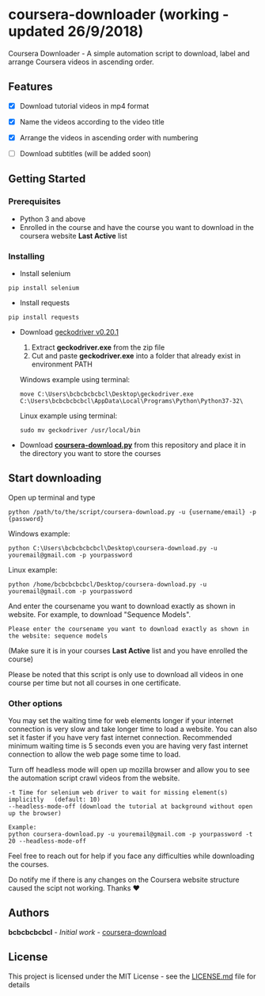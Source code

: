 # coursera-downloader (working - updated 26/9/2018)

Coursera Downloader - A simple automation script to download, label and arrange Coursera videos in ascending order.



## Features
- [x] Download tutorial videos in mp4 format
- [x] Name the videos according to the video title
- [x] Arrange the videos in ascending order with numbering
- [ ] Download subtitles (will be added soon)



## Getting Started
### Prerequisites
- Python 3 and above
- Enrolled in the course and have the course you want to download in the coursera website **Last Active** list


### Installing

- Install selenium
```
pip install selenium
```

- Install requests
```
pip install requests
```

- Download [geckodriver v0.20.1](https://github.com/mozilla/geckodriver/releases/tag/v0.20.1)
  1. Extract **geckodriver.exe** from the zip file
  2. Cut and paste **geckodriver.exe** into a folder that already exist in environment PATH
  
  Windows example using terminal:
  ```
  move C:\Users\bcbcbcbcbcl\Desktop\geckodriver.exe C:\Users\bcbcbcbcbcl\AppData\Local\Programs\Python\Python37-32\
  ```
  
  Linux example using terminal:
  ```
  sudo mv geckodriver /usr/local/bin
  ```

- Download [**coursera-download.py**](coursera-download.py) from this repository and place it in the directory you want to store the courses



## Start downloading

Open up terminal and type
```
python /path/to/the/script/coursera-download.py -u {username/email} -p {password}
```

Windows example:
```
python C:\Users\bcbcbcbcbcl\Desktop\coursera-download.py -u youremail@gmail.com -p yourpassword
```

Linux example:
```
python /home/bcbcbcbcbcl/Desktop/coursera-download.py -u youremail@gmail.com -p yourpassword
```


And enter the coursename you want to download exactly as shown in website. For example, to download "Sequence Models".
```
Please enter the coursename you want to download exactly as shown in the website: sequence models
```
(Make sure it is in your courses **Last Active** list and you have enrolled the course)

Please be noted that this script is only use to download all videos in one course per time but not all courses in one certificate.


### Other options
You may set the waiting time for web elements longer if your internet connection is very slow and take longer time to load a website. You can also set it faster if you have very fast internet connection. Recommended minimum waiting time is 5 seconds even you are having very fast internet connection to allow the web page some time to load. 

Turn off headless mode will open up mozilla browser and allow you to see the automation script crawl videos from the website.

```
-t Time for selenium web driver to wait for missing element(s) implicitly   (default: 10)
--headless-mode-off (download the tutorial at background without open up the browser)

Example:
python coursera-download.py -u youremail@gmail.com -p yourpassword -t 20 --headless-mode-off
```

Feel free to reach out for help if you face any difficulties while downloading the courses.

Do notify me if there is any changes on the Coursera website structure caused the scipt not working. Thanks :heart:



## Authors

**bcbcbcbcbcl** - *Initial work* - [coursera-download](https://github.com/bcbcbcbcbcl)



## License

This project is licensed under the MIT License - see the [LICENSE.md](LICENSE.md) file for details
